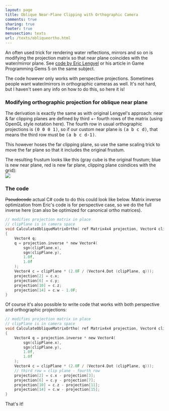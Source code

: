 ```yaml
---
layout: page
title: Oblique Near-Plane Clipping with Orthographic Camera
comments: true
sharing: true
footer: true
menusection: texts
url: /texts/obliqueortho.html
---
```


An often used trick for rendering water reflections, mirrors and so on is modifying the projection
matrix so that near plane coincides with the water/mirror plane. See <a href='http://www.terathon.com/code/oblique.php'>code by Eric Lengyel</a>
or his article in Game Programming Gems 5 on the same subject.

The code however only works with perspective projections. Sometimes people want water/mirrors in
orthographic cameras as well. It's not hard, but I haven't seen any info on how to do this, so here it is!


<h3>Modifying orthographic projection for oblique near plane</h3>

The derivation is exactly the same as with original Lengyel's approach: near &amp; far clipping planes
are defined by third +- fourth rows of the matrix (using OpenGL style notation here). The fourth
row in usual orthographic projections is <tt>(0 0 0 1)</tt>, so if our custom near plane is <tt>(a b c d)</tt>, that means
the third row must be <tt>(a b c d-1)</tt>.

This however hoses the far clipping plane, so use the same scaling trick to move the far plane so that it
includes the original frustum.

The resulting frustum looks like this (gray cube is the original frustum; blue is new near plane, red is new
far plane, clipping plane coindices with the grid): <br />
<img src='img/oblique-ortho.png' />


<h3>The code</h3>

<del>Pseudocode</del> actual C# code to do this could look like below. Matrix
inverse optimization from Eric's code is for perspective case, so we do the full inverse
here (can also be optimized for canonical ortho matrices).

```c
// modifies projection matrix in place
// clipPlane is in camera space
void CalculateObliqueMatrixOrtho( ref Matrix4x4 projection, Vector4 clipPlane )
{
    Vector4 q;
    q = projection.inverse * new Vector4(
        sgn(clipPlane.x),
        sgn(clipPlane.y),
        1.0f,
        1.0f
    );
    Vector4 c = clipPlane * (2.0F / (Vector4.Dot (clipPlane, q)));
    projection[2] = c.x;
    projection[6] = c.y;
    projection[10] = c.z;
    projection[14] = c.w - 1.0F;
}
```

Of course it's also possible to write code that works with both perspective and
orthographic projections:

```c
// modifies projection matrix in place
// clipPlane is in camera space
void CalculateObliqueMatrixOrtho( ref Matrix4x4 projection, Vector4 clipPlane )
{
    Vector4 q = projection.inverse * new Vector4(
        sgn(clipPlane.x),
        sgn(clipPlane.y),
        1.0f,
        1.0f
    );
    Vector4 c = clipPlane * (2.0F / (Vector4.Dot (clipPlane, q)));
    // third row = clip plane - fourth row
    projection[2] = c.x - projection[3];
    projection[6] = c.y - projection[7];
    projection[10] = c.z - projection[11];
    projection[14] = c.w - projection[15];
}
```

That's it!
